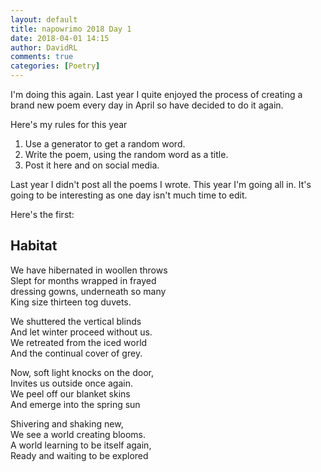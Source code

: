 ```yaml
---  
layout: default  
title: napowrimo 2018 Day 1  
date: 2018-04-01 14:15  
author: DavidRL  
comments: true  
categories: [Poetry]  
---  
```

I'm doing this again. Last year I quite enjoyed the process of creating a brand new poem every day in April so have decided to do it again.  

Here's my rules for this year  

<ol>  
    <li>Use a generator to get a random word.</li>  
    <li>Write the poem, using the random word as a title.</li>  
    <li>Post it here and on social media.</li>  
</ol>  

Last year I didn't post all the poems I wrote. This year I'm going all in. It's going to be interesting as one day isn't much time to edit.  

Here's the first:  

## Habitat  

We have hibernated in woollen throws  
Slept for months wrapped in frayed  
dressing gowns, underneath so many  
King size thirteen tog duvets.  

We shuttered the vertical blinds  
And let winter proceed without us.  
We retreated from the iced world  
And the continual cover of grey.  

Now, soft light knocks on the door,  
Invites us outside once again.  
We peel off our blanket skins  
And emerge into the spring sun  

Shivering and shaking new,  
We see a world creating blooms.  
A world learning to be itself again,  
Ready and waiting to be explored  
